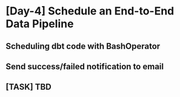 
# [Day-4] Schedule an End-to-End Data Pipeline

## Scheduling dbt code with BashOperator

## Send success/failed notification to email

## [TASK] TBD